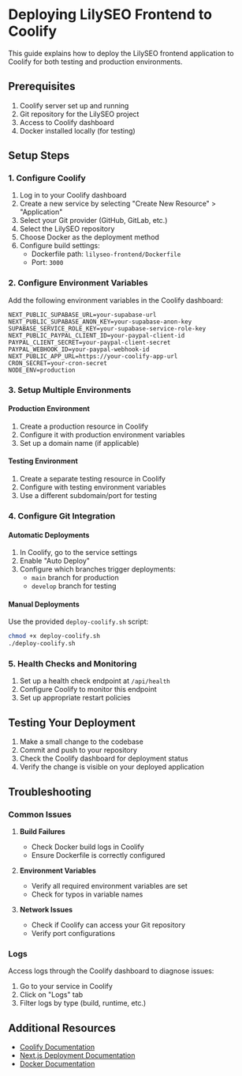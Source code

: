 # Deploying LilySEO Frontend to Coolify

This guide explains how to deploy the LilySEO frontend application to Coolify for both testing and production environments.

## Prerequisites

1. Coolify server set up and running
2. Git repository for the LilySEO project
3. Access to Coolify dashboard
4. Docker installed locally (for testing)

## Setup Steps

### 1. Configure Coolify

1. Log in to your Coolify dashboard
2. Create a new service by selecting "Create New Resource" > "Application"
3. Select your Git provider (GitHub, GitLab, etc.)
4. Select the LilySEO repository
5. Choose Docker as the deployment method
6. Configure build settings:
   - Dockerfile path: `lilyseo-frontend/Dockerfile`
   - Port: `3000`

### 2. Configure Environment Variables

Add the following environment variables in the Coolify dashboard:

```
NEXT_PUBLIC_SUPABASE_URL=your-supabase-url
NEXT_PUBLIC_SUPABASE_ANON_KEY=your-supabase-anon-key
SUPABASE_SERVICE_ROLE_KEY=your-supabase-service-role-key
NEXT_PUBLIC_PAYPAL_CLIENT_ID=your-paypal-client-id
PAYPAL_CLIENT_SECRET=your-paypal-client-secret
PAYPAL_WEBHOOK_ID=your-paypal-webhook-id
NEXT_PUBLIC_APP_URL=https://your-coolify-app-url
CRON_SECRET=your-cron-secret
NODE_ENV=production
```

### 3. Setup Multiple Environments

#### Production Environment

1. Create a production resource in Coolify
2. Configure it with production environment variables
3. Set up a domain name (if applicable)

#### Testing Environment

1. Create a separate testing resource in Coolify
2. Configure with testing environment variables
3. Use a different subdomain/port for testing

### 4. Configure Git Integration

#### Automatic Deployments

1. In Coolify, go to the service settings
2. Enable "Auto Deploy"
3. Configure which branches trigger deployments:
   - `main` branch for production
   - `develop` branch for testing

#### Manual Deployments

Use the provided `deploy-coolify.sh` script:

```bash
chmod +x deploy-coolify.sh
./deploy-coolify.sh
```

### 5. Health Checks and Monitoring

1. Set up a health check endpoint at `/api/health`
2. Configure Coolify to monitor this endpoint
3. Set up appropriate restart policies

## Testing Your Deployment

1. Make a small change to the codebase
2. Commit and push to your repository
3. Check the Coolify dashboard for deployment status
4. Verify the change is visible on your deployed application

## Troubleshooting

### Common Issues

1. **Build Failures**
   - Check Docker build logs in Coolify
   - Ensure Dockerfile is correctly configured

2. **Environment Variables**
   - Verify all required environment variables are set
   - Check for typos in variable names

3. **Network Issues**
   - Check if Coolify can access your Git repository
   - Verify port configurations

### Logs

Access logs through the Coolify dashboard to diagnose issues:

1. Go to your service in Coolify
2. Click on "Logs" tab
3. Filter logs by type (build, runtime, etc.)

## Additional Resources

- [Coolify Documentation](https://coolify.io/docs)
- [Next.js Deployment Documentation](https://nextjs.org/docs/deployment)
- [Docker Documentation](https://docs.docker.com/) 